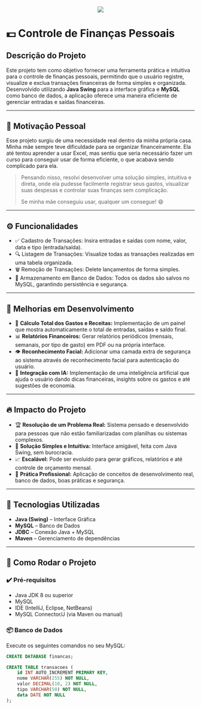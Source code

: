 <h4 align="center"> 
	<img src="http://img.shields.io/static/v1?label=STATUS&message=DESENVOLVIMENTO%20EM%20ANDAMENTO&color=F7DF1E&style=for-the-badge"/>
</h4>

# 💵 Controle de Finanças Pessoais

## Descrição do Projeto

Este projeto tem como objetivo fornecer uma ferramenta prática e intuitiva para o controle de finanças pessoais, permitindo que o usuário registre, visualize e exclua transações financeiras de forma simples e organizada. Desenvolvido utilizando **Java Swing** para a interface gráfica e **MySQL** como banco de dados, a aplicação oferece uma maneira eficiente de gerenciar entradas e saídas financeiras.

---

## 🎯 Motivação Pessoal

Esse projeto surgiu de uma necessidade real dentro da minha própria casa. Minha mãe sempre teve dificuldade para se organizar financeiramente. Ela até tentou aprender a usar Excel, mas sentiu que seria necessário fazer um curso para conseguir usar de forma eficiente, o que acabava sendo complicado para ela.  
>  
> Pensando nisso, resolvi desenvolver uma solução simples, intuitiva e direta, onde ela pudesse facilmente registrar seus gastos, visualizar suas despesas e controlar suas finanças sem complicação.  
>  
> Se minha mãe conseguiu usar, qualquer um consegue! 😄

---

## ⚙️ Funcionalidades

- ✅ Cadastro de Transações: Insira entradas e saídas com nome, valor, data e tipo (entrada/saída).
- 🔍 Listagem de Transações: Visualize todas as transações realizadas em uma tabela organizada.
- 🗑️ Remoção de Transações: Delete lançamentos de forma simples.
- 💾 Armazenamento em Banco de Dados: Todos os dados são salvos no MySQL, garantindo persistência e segurança.

---

## 🚧 Melhorias em Desenvolvimento

- 🧮 **Cálculo Total dos Gastos e Receitas:** Implementação de um painel que mostra automaticamente o total de entradas, saídas e saldo final.
- 📊 **Relatórios Financeiros:** Gerar relatórios periódicos (mensais, semanais, por tipo de gasto) em PDF ou na própria interface.
- 👁️ **Reconhecimento Facial:** Adicionar uma camada extra de segurança ao sistema através de reconhecimento facial para autenticação do usuário.
- 🤖 **Integração com IA:** Implementação de uma inteligência artificial que ajuda o usuário dando dicas financeiras, insights sobre os gastos e até sugestões de economia.

---

## 🔥 Impacto do Projeto

- 🏆 **Resolução de um Problema Real:** Sistema pensado e desenvolvido para pessoas que não estão familiarizadas com planilhas ou sistemas complexos.
- 🎯 **Solução Simples e Intuitiva:** Interface amigável, feita com Java Swing, sem burocracia.
- 📈 **Escalável:** Pode ser evoluído para gerar gráficos, relatórios e até controle de orçamento mensal.
- 💼 **Prática Profissional:** Aplicação de conceitos de desenvolvimento real, banco de dados, boas práticas e segurança.

---

## 🚀 Tecnologias Utilizadas

- **Java (Swing)** – Interface Gráfica
- **MySQL** – Banco de Dados
- **JDBC** – Conexão Java + MySQL
- **Maven** – Gerenciamento de dependências

---

## 🧠 Como Rodar o Projeto

### ✔️ Pré-requisitos

- Java JDK 8 ou superior  
- MySQL  
- IDE (IntelliJ, Eclipse, NetBeans)  
- MySQL Connector/J (via Maven ou manual)

### 📦 Banco de Dados

Execute os seguintes comandos no seu MySQL:

```sql
CREATE DATABASE financas;

CREATE TABLE transacoes (
    id INT AUTO_INCREMENT PRIMARY KEY,
    nome VARCHAR(255) NOT NULL,
    valor DECIMAL(10, 2) NOT NULL,
    tipo VARCHAR(50) NOT NULL,
    data DATE NOT NULL
);
